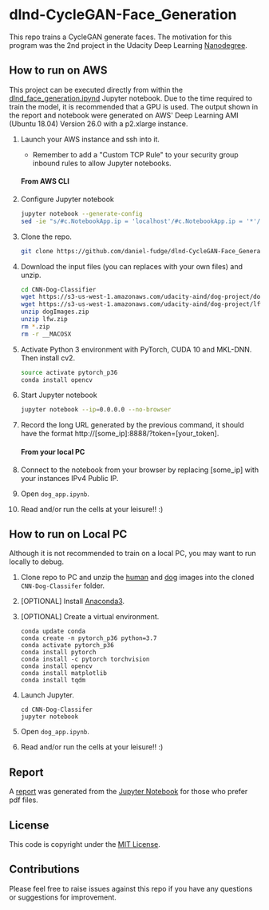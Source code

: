 # dlnd-CycleGAN-Face_Generation
This repo trains a CycleGAN generate faces.  The motivation for this program was the 2nd project in the Udacity Deep Learning 
[Nanodegree](https://www.udacity.com/course/deep-learning-nanodegree--nd101). 

## How to run on AWS
This project can be executed directly from within the [dlnd_face_generation.ipynd](dlnd_face_generation.ipynb) Jupyter notebook.  Due to the time 
required to train the model, it is recommended that a GPU is used.  The output shown in the report and notebook were 
generated on AWS' Deep Learning AMI (Ubuntu 18.04) Version 26.0 with a p2.xlarge instance.

1. Launch your AWS instance and ssh into it. 
   - Remember to add a "Custom TCP Rule" to your security group inbound rules to allow Jupyter notebooks.
   
   #### From AWS CLI
1. Configure Jupyter notebook  
   ```bash
   jupyter notebook --generate-config
   sed -ie "s/#c.NotebookApp.ip = 'localhost'/#c.NotebookApp.ip = '*'/g" ~/.jupyter/jupyter_notebook_config.py

1. Clone the repo.
   ```bash 
   git clone https://github.com/daniel-fudge/dlnd-CycleGAN-Face_Generation.git

1. Download the input files (you can replaces with your own files) and unzip.
   ```bash
   cd CNN-Dog-Classifier
   wget https://s3-us-west-1.amazonaws.com/udacity-aind/dog-project/dogImages.zip
   wget https://s3-us-west-1.amazonaws.com/udacity-aind/dog-project/lfw.zip
   unzip dogImages.zip
   unzip lfw.zip
   rm *.zip
   rm -r __MACOSX
   
1. Activate Python 3 environment with PyTorch, CUDA 10 and MKL-DNN.  Then install cv2.
   ```bash 
   source activate pytorch_p36
   conda install opencv

1. Start Jupyter notebook
   ```bash   
   jupyter notebook --ip=0.0.0.0 --no-browser 

1. Record the long URL generated by the previous command, it should have the format 
http://[some_ip]:8888/?token=[your_token].
   
   #### From your local PC
1. Connect to the notebook from your browser by replacing [some_ip] with your instances IPv4 Public IP.

1. Open `dog_app.ipynb`.

1. Read and/or run the cells at your leisure!!  :)

## How to run on Local PC
Although it is not recommended to train on a local PC, you may want to run locally to debug.  

1. Clone repo to PC and unzip the [human](https://s3-us-west-1.amazonaws.com/udacity-aind/dog-project/lfw.zip) and 
[dog](https://s3-us-west-1.amazonaws.com/udacity-aind/dog-project/dogImages.zip) images into the cloned 
`CNN-Dog-Classifer` folder.

1. [OPTIONAL] Install [Anaconda3](https://www.anaconda.com/distribution/).

2. [OPTIONAL] Create a virtual environment.
   ```shell script
   conda update conda
   conda create -n pytorch_p36 python=3.7 
   conda activate pytorch_p36
   conda install pytorch
   conda install -c pytorch torchvision
   conda install opencv
   conda install matplotlib
   conda install tqdm
   
1. Launch Jupyter.
   ```shell script
   cd CNN-Dog-Classifer
   jupyter notebook

1. Open `dog_app.ipynb`.

1. Read and/or run the cells at your leisure!!  :)
 
## Report
A [report](report.html) was generated from the [Jupyter Notebook](dog_app.ipynb) for those who prefer pdf files.

## License
This code is copyright under the [MIT License](LICENSE).

## Contributions
Please feel free to raise issues against this repo if you have any questions or suggestions for improvement.